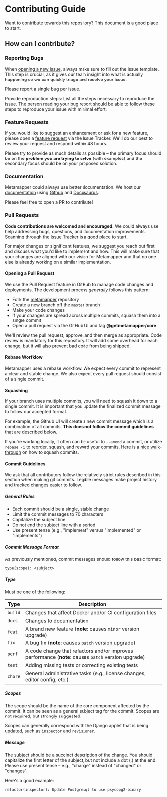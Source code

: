 # Contributing Guide

Want to contribute towards this repository? This document is a good place to start.

## How can I contribute?

### Reporting Bugs

When [opening a new issue](https://github.com/getmetamapper/metamapper/issues/new/choose), always make sure to fill out the issue template. This step is crucial, as it gives our team insight into what is actually happening so we can quickly triage and resolve your issue.

Please report a single bug per issue.

Provide reproduction steps: List all the steps necessary to reproduce the issue. The person reading your bug report should be able to follow these steps to reproduce your issue with minimal effort.

### Feature Requests

If you would like to suggest an enhancement or ask for a new feature, please open a [feature request](https://github.com/getmetamapper/metamapper/issues/new/choose) via the Issue Tracker. We'll do our best to review your request and respond within 48 hours.

Please try to provide as much details as possible – the primary focus should be on the **problem you are trying to solve** (with examples) and the secondary focus should be on your proposed solution.

### Documentation

Metamapper could always use better documentation. We host our [documentation](https://www.metamapper.io) using [Github](https://github.com/getmetamapper/documentation) and [Docusaurus](https://github.com/facebook/docusaurus).

Please feel free to open a PR to contribute!

### Pull Requests

**Code contributions are welcomed and encouraged.** We could always use help addressing bugs, questions, and documentation improvements. Scanning through the [Issue Tracker](https://github.com/getmetamapper/metamapper/issues) is a good place to start.

For major changes or significant features, we suggest you reach out first and discuss what you'd like to implement and how. This will make sure that your changes are aligned with our vision for Metamapper and that no one else is already working on a similar implementation.

#### Opening a Pull Request

We use the Pull Request feature in GitHub to manage code changes and deployments. The development process *generally* follows this pattern:

- Fork the [metamapper](https://github.com/getmetamapper/metamapper) repository
- Create a new branch off the `master` branch
- Make your code changes
- If your changes are spread across multiple commits, squash them into a single commit
- Open a pull request via the GitHub UI and tag **@getmetamapper/core**

We'll review the pull request, approve, and then merge as appropriate. Code review is mandatory for this repository. It will add some overhead for each change, but it will also prevent bad code from being shipped.

#### Rebase Worfklow

Metamapper uses a rebase workflow. We expect every commit to represent a clear and stable change. We also expect every pull request should consist of a single commit.

#### Squashing

If your branch uses multiple commits, you will need to squash it down to a single commit. It is important that you update the finalized commit message to follow our accepted format.

For example, the Github UI will create a new commit message which is a combination of all commits. **This does not follow the commit guidelines** that are described below.

If you’re working locally, it often can be useful to `--amend` a commit, or utilize `rebase -i` to reorder, squash, and reword your commits. Here is a [nice walk-through](https://www.internalpointers.com/post/squash-commits-into-one-git) on how to squash commits.

#### Commit Guidelines

We ask that all contributors follow the relatively strict rules described in this section when making git commits. Legible messages make project history and tracked changes easier to follow.

##### General Rules

- Each commit should be a single, stable change
- Limit the commit messages to 70 characters
- Capitalize the subject line
- Do not end the subject line with a period
- Use present tense (e.g., "implement" versus "implemented" or "implements")

##### Commit Message Format

As previously mentioned, commit messages should follow this basic format:

```
type(scope): <subject>
```

##### Type

Must be one of the following:

| Type    | Description  |
| ------- | -------------|
| `build` | Changes that affect Docker and/or CI configuration files
| `docs`  | Changes to documentation
| `feat`  | A brand new feature (**note**: causes `minor` version upgrade)
| `fix`   | A bug fix (**note**: causes `patch` version upgrade)
| `perf`  | A code change that refactors and/or improves performance (**note**: causes `patch` version upgrade)
| `test`  | Adding missing tests or correcting existing tests
| `chore` | General administrative tasks (e.g., license changes, editor config, etc.)

##### Scopes

The scope should be the name of the core component affected by the commit. It can be seen as a general subject tag for the commit. Scopes are not required, but strongly suggested.

Scopes can generally correspond with the Django applet that is being updated, such as `inspector` and `revisioner`.

##### Message

The subject should be a succinct description of the change. You should capitalize the first letter of the subject, but not include a dot (.) at the end. Please use present tense – e.g., "change" instead of "changed" or "changes".

Here's a good example:

```
refactor(inspector): Update Postgresql to use psycopg2-binary
```
